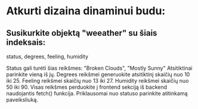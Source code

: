 # Atkurti dizaina dinaminui budu:

## Susikurkite objektą "weeather" su šiais indeksais:

status,
degrees,
feeling,
humidity
 
Status gali turėti šias reikšmes:
"Broken Clouds", "Mostly Sunny"
Atsitiktinai parinkite vieną iš jų.
Degrees reikšmei generuokite atsitiktinį skaičių nuo 10 iki 25.
Feeling reikšmei skaičių nuo 13 iki 27.
Humidity reikšmei skaičių nuo 50 iki 90.
Visas reikšmes perduokite į frontend sekciją iš backend naudojantis fetch() funkcija.
Priklausomai nuo statuso parinkite atitinkamą paveiksliuką.
 
